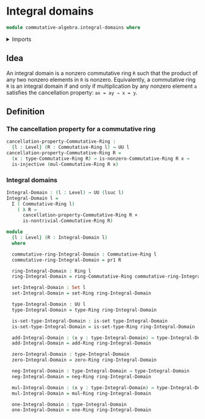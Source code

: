 # Integral domains

```agda
module commutative-algebra.integral-domains where
```

<details><summary>Imports</summary>

```agda
open import commutative-algebra.commutative-rings
open import commutative-algebra.trivial-commutative-rings

open import foundation.cartesian-product-types
open import foundation.dependent-pair-types
open import foundation.injective-maps
open import foundation.sets
open import foundation.universe-levels

open import ring-theory.rings
```

</details>

## Idea

An integral domain is a nonzero commutative ring `R` such that the product of
any two nonzero elements in `R` is nonzero. Equivalently, a commutative ring `R`
is an integral domain if and only if multiplication by any nonzero element `a`
satisfies the cancellation property: `ax = ay ⇒ x = y`.

## Definition

### The cancellation property for a commutative ring

```agda
cancellation-property-Commutative-Ring :
  {l : Level} (R : Commutative-Ring l) → UU l
cancellation-property-Commutative-Ring R =
  (x : type-Commutative-Ring R) → is-nonzero-Commutative-Ring R x →
  is-injective (mul-Commutative-Ring R x)
```

### Integral domains

```agda
Integral-Domain : (l : Level) → UU (lsuc l)
Integral-Domain l =
  Σ ( Commutative-Ring l)
    ( λ R →
      cancellation-property-Commutative-Ring R ×
      is-nontrivial-Commutative-Ring R)

module _
  {l : Level} (R : Integral-Domain l)
  where

  commutative-ring-Integral-Domain : Commutative-Ring l
  commutative-ring-Integral-Domain = pr1 R

  ring-Integral-Domain : Ring l
  ring-Integral-Domain = ring-Commutative-Ring commutative-ring-Integral-Domain

  set-Integral-Domain : Set l
  set-Integral-Domain = set-Ring ring-Integral-Domain

  type-Integral-Domain : UU l
  type-Integral-Domain = type-Ring ring-Integral-Domain

  is-set-type-Integral-Domain : is-set type-Integral-Domain
  is-set-type-Integral-Domain = is-set-type-Ring ring-Integral-Domain

  add-Integral-Domain : (x y : type-Integral-Domain) → type-Integral-Domain
  add-Integral-Domain = add-Ring ring-Integral-Domain

  zero-Integral-Domain : type-Integral-Domain
  zero-Integral-Domain = zero-Ring ring-Integral-Domain

  neg-Integral-Domain : type-Integral-Domain → type-Integral-Domain
  neg-Integral-Domain = neg-Ring ring-Integral-Domain

  mul-Integral-Domain : (x y : type-Integral-Domain) → type-Integral-Domain
  mul-Integral-Domain = mul-Ring ring-Integral-Domain

  one-Integral-Domain : type-Integral-Domain
  one-Integral-Domain = one-Ring ring-Integral-Domain
```
